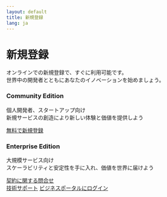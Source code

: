 ```yaml
---
layout: default
title: 新規登録
lang: ja
---
```


# 新規登録

オンラインでの新規登録で、すぐに利用可能です。<br>
世界中の開発者とともにあなたのイノベーションを始めましょう。

<div class="row">
  <div class="col-sm-6">
  <div class="card">
    <div class="card-block">
      <h3 class="card-title">Community Edition</h3>
      <p class="card-text">個人開発者、スタートアップ向け<br>新規サービスの創造により新しい体験と価値を提供しよう</p>
      <a href="#" class="btn btn-primary">無料で新規登録</a>
    </div>
  </div>
  </div>
  <div class="col-sm-6">
    <div class="card figure">
      <div class="card-block">
        <h3 class="card-title">Enterprise Edition</h3>
        <p class="card-text">大規模サービス向け<br>スケーラビリティと安定性を手に入れ、価値を世界に届けよう</p>
        <a href="#" class="btn btn-outline-primary">契約に関する問合せ</a>
      </div>
    </div>
    <div class="figure-caption text-right">
      <a href="#">技術サポート</a>
      <a href="#" data-toggle="tooltip" data-placement="bottom" title="既にNTTコミュニケーションズのビジネスポータルをご利用のお客さまは、ビジネスポータルから即時ご利用いただけます">ビジネスポータルにログイン</a>
    </div>
  </div>
</div>